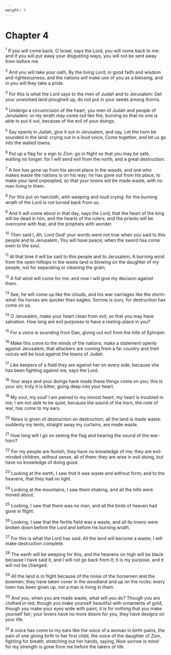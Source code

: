 ```yaml
---
weight: 4
---
```


# Chapter 4

<sup>1</sup> If you will come back, O Israel, says the Lord, you will come back to me: and if you will put away your disgusting ways, you will not be sent away from before me. 

<sup>2</sup> And you will take your oath, By the living Lord, in good faith and wisdom and righteousness; and the nations will make use of you as a blessing, and in you will they take a pride. 

<sup>3</sup> For this is what the Lord says to the men of Judah and to Jerusalem: Get your unworked land ploughed up, do not put in your seeds among thorns. 

<sup>4</sup> Undergo a circumcision of the heart, you men of Judah and people of Jerusalem: or my wrath may come out like fire, burning so that no one is able to put it out, because of the evil of your doings. 

<sup>5</sup> Say openly in Judah, give it out in Jerusalem, and say, Let the horn be sounded in the land: crying out in a loud voice, Come together, and let us go into the walled towns. 

<sup>6</sup> Put up a flag for a sign to Zion: go in flight so that you may be safe, waiting no longer: for I will send evil from the north, and a great destruction. 

<sup>7</sup> A lion has gone up from his secret place in the woods, and one who makes waste the nations is on his way; he has gone out from his place, to make your land unpeopled, so that your towns will be made waste, with no man living in them. 

<sup>8</sup> For this put on haircloth, with weeping and loud crying: for the burning wrath of the Lord is not turned back from us. 

<sup>9</sup> And it will come about in that day, says the Lord, that the heart of the king will be dead in him, and the hearts of the rulers; and the priests will be overcome with fear, and the prophets with wonder. 

<sup>10</sup> Then said I, Ah, Lord God! your words were not true when you said to this people and to Jerusalem, You will have peace; when the sword has come even to the soul. 

<sup>11</sup> At that time it will be said to this people and to Jerusalem, A burning wind from the open hilltops in the waste land is blowing on the daughter of my people, not for separating or cleaning the grain; 

<sup>12</sup> A full wind will come for me: and now I will give my decision against them. 

<sup>13</sup> See, he will come up like the clouds, and his war-carriages like the storm-wind: his horses are quicker than eagles. Sorrow is ours, for destruction has come on us. 

<sup>14</sup> O Jerusalem, make your heart clean from evil, so that you may have salvation. How long are evil purposes to have a resting-place in you? 

<sup>15</sup> For a voice is sounding from Dan, giving out evil from the hills of Ephraim: 

<sup>16</sup> Make this come to the minds of the nations, make a statement openly against Jerusalem, that attackers are coming from a far country and their voices will be loud against the towns of Judah. 

<sup>17</sup> Like keepers of a field they are against her on every side; because she has been fighting against me, says the Lord. 

<sup>18</sup> Your ways and your doings have made these things come on you; this is your sin; truly it is bitter, going deep into your heart. 

<sup>19</sup> My soul, my soul! I am pained to my inmost heart; my heart is troubled in me; I am not able to be quiet, because the sound of the horn, the note of war, has come to my ears. 

<sup>20</sup> News is given of destruction on destruction; all the land is made waste: suddenly my tents, straight away my curtains, are made waste. 

<sup>21</sup> How long will I go on seeing the flag and hearing the sound of the war-horn? 

<sup>22</sup> For my people are foolish, they have no knowledge of me; they are evil-minded children, without sense, all of them: they are wise in evil-doing, but have no knowledge of doing good. 

<sup>23</sup> Looking at the earth, I saw that it was waste and without form; and to the heavens, that they had no light. 

<sup>24</sup> Looking at the mountains, I saw them shaking, and all the hills were moved about. 

<sup>25</sup> Looking, I saw that there was no man, and all the birds of heaven had gone in flight. 

<sup>26</sup> Looking, I saw that the fertile field was a waste, and all its towns were broken down before the Lord and before his burning wrath. 

<sup>27</sup> For this is what the Lord has said: All the land will become a waste; I will make destruction complete. 

<sup>28</sup> The earth will be weeping for this, and the heavens on high will be black: because I have said it, and I will not go back from it; it is my purpose, and it will not be changed. 

<sup>29</sup> All the land is in flight because of the noise of the horsemen and the bowmen; they have taken cover in the woodland and up on the rocks: every town has been given up, not a man is living in them. 

<sup>30</sup> And you, when you are made waste, what will you do? Though you are clothed in red, though you make yourself beautiful with ornaments of gold, though you make your eyes wide with paint, it is for nothing that you make yourself fair; your lovers have no more desire for you, they have designs on your life. 

<sup>31</sup> A voice has come to my ears like the voice of a woman in birth-pains, the pain of one giving birth to her first child, the voice of the daughter of Zion, fighting for breath, stretching out her hands, saying, Now sorrow is mine! for my strength is gone from me before the takers of life. 


